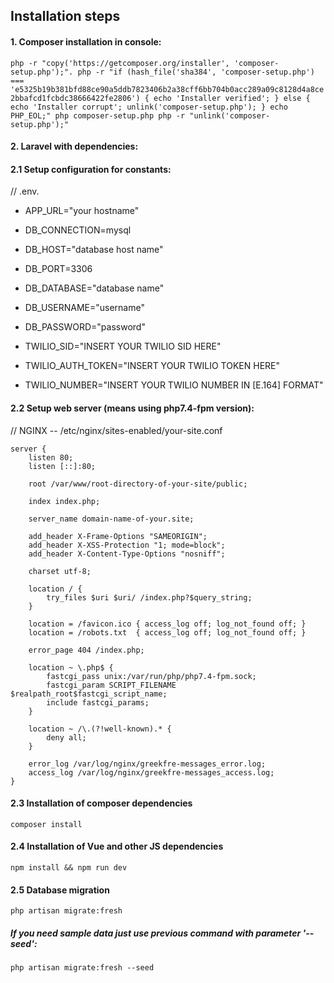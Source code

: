 ## Installation steps

#### 1. Composer installation in console:

`
php -r "copy('https://getcomposer.org/installer', 'composer-setup.php');".
php -r "if (hash_file('sha384', 'composer-setup.php') === 'e5325b19b381bfd88ce90a5ddb7823406b2a38cff6bb704b0acc289a09c8128d4a8ce2bbafcd1fcbdc38666422fe2806') { echo 'Installer verified'; } else { echo 'Installer corrupt'; unlink('composer-setup.php'); } echo PHP_EOL;"
php composer-setup.php
php -r "unlink('composer-setup.php');"
`

#### 2. Laravel with dependencies:

#### 2.1 Setup configuration for constants:

// .env.
- APP_URL="your hostname"

- DB_CONNECTION=mysql
- DB_HOST="database host name"
- DB_PORT=3306
- DB_DATABASE="database name"
- DB_USERNAME="username"
- DB_PASSWORD="password"

- TWILIO_SID="INSERT YOUR TWILIO SID HERE"
- TWILIO_AUTH_TOKEN="INSERT YOUR TWILIO TOKEN HERE"
- TWILIO_NUMBER="INSERT YOUR TWILIO NUMBER IN [E.164] FORMAT"

#### 2.2 Setup web server (means using php7.4-fpm version):

// NGINX -- /etc/nginx/sites-enabled/your-site.conf

    server {
        listen 80;
        listen [::]:80;

        root /var/www/root-directory-of-your-site/public;

        index index.php;

        server_name domain-name-of-your.site;

        add_header X-Frame-Options "SAMEORIGIN";
        add_header X-XSS-Protection "1; mode=block";
        add_header X-Content-Type-Options "nosniff";

        charset utf-8;

        location / {
            try_files $uri $uri/ /index.php?$query_string;
        }

        location = /favicon.ico { access_log off; log_not_found off; }
        location = /robots.txt  { access_log off; log_not_found off; }

        error_page 404 /index.php;

        location ~ \.php$ {
            fastcgi_pass unix:/var/run/php/php7.4-fpm.sock;
            fastcgi_param SCRIPT_FILENAME $realpath_root$fastcgi_script_name;
            include fastcgi_params;
        }

        location ~ /\.(?!well-known).* {
            deny all;
        }

        error_log /var/log/nginx/greekfre-messages_error.log;
        access_log /var/log/nginx/greekfre-messages_access.log;
    }


#### 2.3 Installation of composer dependencies

`
composer install
`

#### 2.4 Installation of Vue and other JS dependencies

`
npm install && npm run dev
`

#### 2.5 Database migration

`
php artisan migrate:fresh
`

##### If you need sample data just use previous command with parameter '--seed':

`
php artisan migrate:fresh --seed
`

